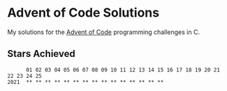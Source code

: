 # Advent of Code Solutions

My solutions for the [Advent of Code](https://adventofcode.com/) programming
challenges in C.

## Stars Achieved
```
      01 02 03 04 05 06 07 08 09 10 11 12 13 14 15 16 17 18 19 20 21 22 23 24 25
2021  ** ** ** ** ** ** ** ** ** ** ** ** ** ** **
```
